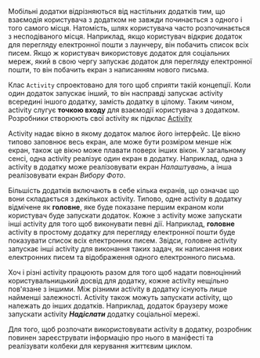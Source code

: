 Мобільні додатки відрізняються від настільних додатків тим, що взаємодія користувача з додатком не завжди починається з одного і того самого місця. Натомість, шлях користувача часто розпочинається з несподіваного місця. Наприклад, якщо користувач відкриє додаток для перегляду електронної пошти з лаунчеру, він побачить список всіх писем. Якщо ж користувач використовує додаток для соціальних мереж, який в свою чергу запускає додаток для перегляду електронної пошти, то він побачить екран з написанням нового письма.

Клас `Activity` спроектовано для того щоб сприяти такій концепції. Коли один додаток запускає інший, то він насправді запускає activity всередині іншого додатку, замість додатку в цілому. Таким чином, activity слугує **точкою входу** для взаємодії користувача з додатком. Розробники створюють свої activity як підклас [Activity](https://developer.android.com/reference/android/app/Activity)

Activity надає вікно в якому додаток малює його інтерфейс. Це вікно типово заповнює весь екран, але може бути розміром менше ніж екран, також це вікно може плавати поверх інших вікон. У загальному сенсі, одна activity реалізує один екран в додатку. Наприклад, одна з аctivity в додатку може реалізовувати екран *Налаштувань*, а інша реалізовувати екран *Вибору Фото*.

Більшість додатків включають в себе кілька екранів, що означає що вони складається з декількох activity. Типово, одне аctivity в додатку відмічене як **головне**, яке буде показане першим екраном коли користувач буде запускати додаток. Кожне з activity може запускати інші activity для того щоб виконувати певні дії. Наприклад, **головне** activity в простому додатку для перегляду електронної пошти буде показувати список всіх електронних писем. Звідси, головне activity запускає інші activity для виконання таких задач, як написання нових електронних писем та відображення одного електронного письма.

Хоч і різні activity працюють разом для того щоб надати повноцінний користувальницький досвід для додатку, кожне activity нещільно пов'язане з іншими. Між різними activity в додатку існують лише найменші залежності. Activity також можуть запускати activity, що належать до інших додатків. Наприклад, додаток браузеру може запускати activity ***Надіслати*** додатку соціальної мережі.

Для того, щоб розпочати використовувати аctivity в додатку, розробник повинен зареєструвати інформацію про нього в маніфесті та реалізувати колбеки для керування життєвим циклом.